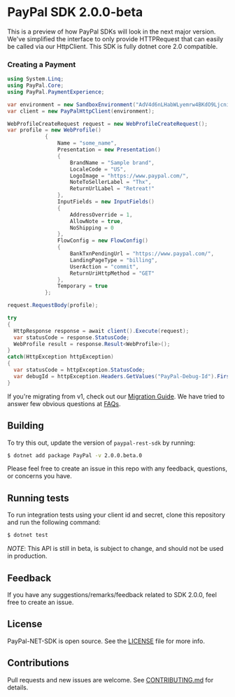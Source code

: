 # PayPal SDK 2.0.0-beta

This is a preview of how PayPal SDKs will look in the next major version. We've simplified the interface to only provide HTTPRequest that can easily be called via our HttpClient. This SDK is fully dotnet core 2.0 compatible. 

### Creating a Payment

```cs
using System.Linq;
using PayPal.Core;
using PayPal.PaymentExperience;

var environment = new SandboxEnvironment("AdV4d6nLHabWLyemrw4BKdO9LjcnioNIOgoz7vD611ObbDUL0kJQfzrdhXEBwnH8QmV-7XZjvjRWn0kg", "EPKoPC_haZMTq5uM9WXuzoxUVdgzVqHyD5avCyVC1NCIUJeVaNNUZMnzduYIqrdw-carG9LBAizFGMyK");
var client = new PayPalHttpClient(environment);

WebProfileCreateRequest request = new WebProfileCreateRequest();
var profile = new WebProfile()
            {
                Name = "some_name",
                Presentation = new Presentation()
                {
                    BrandName = "Sample brand",
                    LocaleCode = "US",
                    LogoImage = "https://www.paypal.com/",
                    NoteToSellerLabel = "Thx",
                    ReturnUrlLabel = "Retreat!"
                },
                InputFields = new InputFields()
                {
                    AddressOverride = 1,
                    AllowNote = true,
                    NoShipping = 0
                },
                FlowConfig = new FlowConfig()
                {
                    BankTxnPendingUrl = "https://www.paypal.com/",
                    LandingPageType = "billing",
                    UserAction = "commit",
                    ReturnUriHttpMethod = "GET"
                },
                Temporary = true
            };

request.RequestBody(profile);

try 
{
  HttpResponse response = await client().Execute(request);
  var statusCode = response.StatusCode;
  WebProfile result = response.Result<WebProfile>();
} 
catch(HttpException httpException) 
{
  var statusCode = httpException.StatusCode;
  var debugId = httpException.Headers.GetValues("PayPal-Debug-Id").FirstOrDefault();
}
```

If you're migrating from v1, check out our [Migration Guide](./docs/Migrating.md).
We have tried to answer few obvious questions at [FAQs](./docs/FAQ.md).

## Building

To try this out, update the version of `paypal-rest-sdk` by running:
```sh
$ dotnet add package PayPal -v 2.0.0.beta.0
```

Please feel free to create an issue in this repo with any feedback, questions, or concerns you have.

## Running tests

To run integration tests using your client id and secret, clone this repository and run the following command:
```sh
$ dotnet test
```

*NOTE*: This API is still in beta, is subject to change, and should not be used in production.

## Feedback

If you have any suggestions/remarks/feedback related to SDK 2.0.0, feel free to create an issue.

## License
PayPal-NET-SDK is open source. See the [LICENSE](./LICENSE) file for more info.

## Contributions
Pull requests and new issues are welcome. See [CONTRIBUTING.md](CONTRIBUTING.md) for details.
